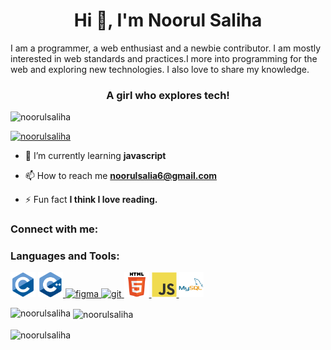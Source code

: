 <h1 align="center">Hi 👋, I'm Noorul Saliha</h1>
<p align="centre">I am a programmer, a web enthusiast and a newbie contributor. I am mostly interested in web standards and practices.I more into programming for the web and exploring new technologies. I also love to share my knowledge.</p>
<h3 align="center">A girl who explores tech!</h3>

<p align="left"> <img src="https://komarev.com/ghpvc/?username=noorulsaliha&label=Profile%20views&color=0e75b6&style=flat" alt="noorulsaliha" /> </p>

<p align="left"> <a href="https://github.com/ryo-ma/github-profile-trophy"><img src="https://github-profile-trophy.vercel.app/?username=noorulsaliha" alt="noorulsaliha" /></a> </p>

- 🌱 I’m currently learning **javascript**

- 📫 How to reach me **noorulsalia6@gmail.com**

- ⚡ Fun fact **I think I love reading.**

<h3 align="left">Connect with me:</h3>
<p align="left">
</p>

<h3 align="left">Languages and Tools:</h3>
<p align="left"> <a href="https://www.cprogramming.com/" target="_blank" rel="noreferrer"> <img src="https://raw.githubusercontent.com/devicons/devicon/master/icons/c/c-original.svg" alt="c" width="40" height="40"/></a> <a href="https://www.w3schools.com/cpp/" target="_blank" rel="noreferrer"> <img src="https://raw.githubusercontent.com/devicons/devicon/master/icons/cplusplus/cplusplus-original.svg" alt="cplusplus" width="40" height="40"/> </a> <a href="https://www.figma.com/" target="_blank" rel="noreferrer"> <img src="https://www.vectorlogo.zone/logos/figma/figma-icon.svg" alt="figma" width="40" height="40"/> </a> <a href="https://git-scm.com/" target="_blank" rel="noreferrer"> <img src="https://www.vectorlogo.zone/logos/git-scm/git-scm-icon.svg" alt="git" width="40" height="40"/> </a> <a href="https://www.w3.org/html/" target="_blank" rel="noreferrer"> <img src="https://raw.githubusercontent.com/devicons/devicon/master/icons/html5/html5-original-wordmark.svg" alt="html5" width="40" height="40"/> </a> <a href="https://developer.mozilla.org/en-US/docs/Web/JavaScript" target="_blank" rel="noreferrer"> <img src="https://raw.githubusercontent.com/devicons/devicon/master/icons/javascript/javascript-original.svg" alt="javascript" width="40" height="40"/> </a> <a href="https://www.mysql.com/" target="_blank" rel="noreferrer"> <img src="https://raw.githubusercontent.com/devicons/devicon/master/icons/mysql/mysql-original-wordmark.svg" alt="mysql" width="40" height="40"/> </a> </p>

<p><img align="left" src="https://github-readme-stats.vercel.app/api/top-langs?username=noorulsaliha&show_icons=true&locale=en&layout=compact" alt="noorulsaliha" /></p>

<p>&nbsp;<img align="center" src="https://github-readme-stats.vercel.app/api?username=noorulsaliha&show_icons=true&locale=en" alt="noorulsaliha" /></p>

<p><img align="center" src="https://github-readme-streak-stats.herokuapp.com/?user=noorulsaliha&" alt="noorulsaliha" /></p>

